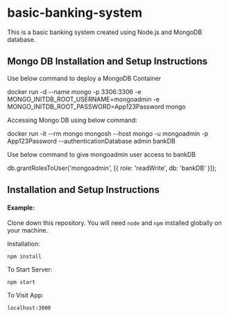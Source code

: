 ﻿# basic-banking-system
This is a basic banking system created using Node.js and MongoDB database.

## Mongo DB Installation and Setup Instructions

Use below command to deploy a MongoDB Container

docker run -d --name mongo -p 3306:3306 -e MONGO_INITDB_ROOT_USERNAME=mongoadmin -e MONGO_INITDB_ROOT_PASSWORD=App123Password mongo
  
Accessing Mongo DB using below command:

docker run -it --rm mongo mongosh --host mongo -u mongoadmin -p App123Password --authenticationDatabase admin bankDB

Use below command to give mongoadmin user access to bankDB

db.grantRolesToUser('mongoadmin', [{ role: 'readWrite', db: 'bankDB' }]);

## Installation and Setup Instructions

#### Example:  

Clone down this repository. You will need `node` and `npm` installed globally on your machine.  

Installation:

`npm install`    

To Start Server:

`npm start`  

To Visit App:

`localhost:3000`  
